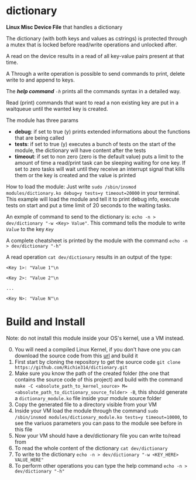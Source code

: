 # dictionary
**Linux Misc Device File** that handles a dictionary 

The dictionary (with both keys and values as cstrings) is protected through a mutex that is locked before read/write operations and unlocked after. 

A read on the device results in a read of all key-value pairs present at that time. 

A Through a write operation is possible to send commands to print, delete write to and append to keys.

The _**help command** `-h`_ prints all the commands syntax in a detailed way. 

Read (print) commands that want to read a non existing key are put in a waitqueue until the wanted key is created.

The module has three params
- **debug**: if set to true (y) prints extended informations about the functions that are being called
- **tests**: if set to true (y) executes a bunch of tests on the start of the module, the dictionary will have content after the tests
- **timeout**: if set to non zero (zero is the default value) puts a limit to the amount of time a read/print task can be sleeping waiting for one key. If set to zero tasks will wait until they receive an interrupt signal that kills them or the key is created and the value is printed

How to load the module:
Just write `sudo /sbin/insmod modules/dictionary.ko debug=y tests=y timeout=20000` in your terminal. This example will load the module and tell it to print debug info, execute tests on start and put a time limit of 20 seconds to the waiting tasks.

An exmple of command to send to the dictionary is: `echo -n > dev/dictionary "-w <Key> Value"`. This command tells the module to write _`Value`_ to the key _`Key`_

A complete cheatsheet is printed by the module with the command `echo -n > dev/dictionary "-h"`

A read operation `cat dev/dictionary` results in an output of the type:

`<Key 1>: "Value 1"\n`

`<Key 2>: "Value 2"\n`

`...`

`<Key N>: "Value N"\n` 

# Build and Install
Note: do not install this module inside your OS's kernel, use a VM instead.

0.  You will need a compiled Linux Kernel, if you don't have one you can download the source code from this <a href="https://www.kernel.org/">url</a> and build it
1.  First start by cloning the repository to get the source code `git clone https://github.com/Richie314/dictionary.git`
2.  Make sure you know the path of the created folder (the one that contains the source code of this project) and build with the command `make -C <absolute_path_to_kernel_source> M=<absolute_path_to_dictionary_source_folder> -B`, this should generate a `dictionary_module.ko` file inside your module source folder
3.  Copy the generated file to a directory visible from your VM
4.  Inside your VM load the module through the command `sudo /sbin/insmod modules/dictionary_module.ko tests=y timeout=10000`, to see the variuos parameters you can pass to the module see before in this file
5.  Now your VM should have a dev/dictionary file you can write to/read from
6.  To read the whole content of the dictionary `cat dev/dictionary`
7.  To write to the dictionary `echo -n > dev/dictionary "-w <KEY_HERE> VALUE_HERE"`
8.  To perform other operations you can type the help command `echo -n > dev/dictionary "-h"`
